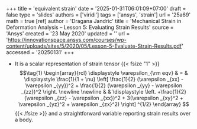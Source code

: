 +++
title = 'equivalent strain'
date = '2025-01-31T06:01:09+07:00'
draft = false
type = 'slides'
authors = ['viridi']
tags = ['ansys', 'strain']
url = '25a69'
math = true
[ref]
author = 'Dragana Jandric'
title = 'Mechanical Strain in Deformation Analysis – Lesson 5: Evaluating Strain Results'
source = 'Ansys'
created = '23 May 2020'
updated = ''
url = 'https://innovationspace.ansys.com/courses/wp-content/uploads/sites/5/2020/05/Lesson-5-Evaluate-Strain-Results.pdf'
accessed = '20250131'
+++
<!--mode-->

+ It is a scalar representation of strain tensor
{{< fsize "1" >}}
$$\tag{1}
\begin{array}{rcl}
\displaystyle \varepsilon_{\rm eqv} & = & \displaystyle  \frac{1}{1 + \nu} \left[ \frac{1}{2} (\varepsilon _{xx} - \varepsilon _{yy})^2 + \frac{1}{2} (\varepsilon _{yy} - \varepsilon _{zz})^2  \right. \newline \newline
& & \displaystyle \left.
+\frac{1}{2} (\varepsilon _{zz} - \varepsilon _{xx})^2 + 3(\varepsilon _{xy}^2 + \varepsilon _{yz}^2 + \varepsilon _{zx}^2) \right] ^{1/2}
\end{array}
$$
{{< /fsize >}}
and a straightforward variable reporting strain results over a body.